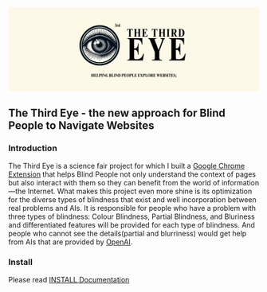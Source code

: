 <img src="./images/header.jpg" />

## The Third Eye - the new approach for Blind People to Navigate Websites

### Introduction

The Third Eye is a science fair project for which I built a [Google Chrome Extension](https://developer.chrome.com/docs/extensions) that helps Blind People not only understand the context of pages but also interact with them so they can benefit from the world of information—the Internet. What makes this project even more shine is its optimization for the diverse types of blindness that exist and well incorporation between real problems and AIs. It is responsible for people who have a problem with three types of blindness: Colour Blindness, Partial Blindness, and Bluriness and differentiated features will be provided for each type of blindness. And people who cannot see the details(partial and blurriness) would get help from AIs that are provided by [OpenAI](https://platform.openai.com/).

### Install

Please read [INSTALL Documentation](./docs/INSTALL.md)
